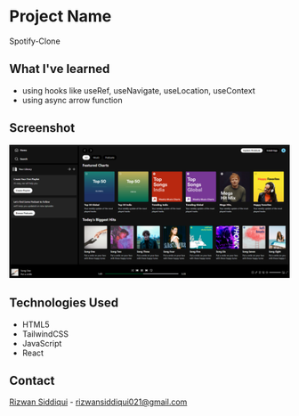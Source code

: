 # Project Name

Spotify-Clone

## What I've learned

- using hooks like useRef, useNavigate, useLocation, useContext
- using async arrow function

## Screenshot

![screenshot1](src/screenshots/spotify-clone-rizwan.png)

## Technologies Used

- HTML5
- TailwindCSS
- JavaScript
- React

## Contact

[Rizwan Siddiqui](https://github.com/RizwanSiddiqui021) - [rizwansiddiqui021@gmail.com](mailto:rizwansiddiqui021@gmail.com)
